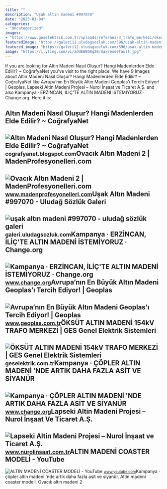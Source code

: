 ```yaml
---
title: ""
description: "Uşak altın madeni #997070"
date: "2023-03-04"
categories:
- "Uncategorized"
images:
- "https://www.geselektrik.com.tr/uploads/referans/3_trafo_merkezi/oksut/oksut2.jpg"
featuredImage: "https://galeri12.uludagsozluk.com/596/usak-altin-madeni_997070.jpg"
featured_image: "https://galeri12.uludagsozluk.com/596/usak-altin-madeni_997070.jpg"
image: "https://i.ytimg.com/vi/addEW8GRq28/maxresdefault.jpg"
---
```


If you are looking for Altın Madeni Nasıl Oluşur? Hangi Madenlerden Elde Edilir? ~ CoğrafyaNet you've visit to the right place. We have 9 Images about Altın Madeni Nasıl Oluşur? Hangi Madenlerden Elde Edilir? ~ CoğrafyaNet like Avrupa’nın En Büyük Altın Madeni Geoplas’ı Tercih Ediyor! | Geoplas, Lapseki Altin Madeni Projesi – Nurol İnşaat ve Ticaret A.Ş. and also Kampanya · ERZİNCAN, İLİÇ'TE ALTIN MADENİ İSTEMİYORUZ · Change.org. Here it is:

Altın Madeni Nasıl Oluşur? Hangi Madenlerden Elde Edilir? ~ CoğrafyaNet
-----------------------------------------------------------------------

 ![Altın Madeni Nasıl Oluşur? Hangi Madenlerden Elde Edilir? ~ CoğrafyaNet](https://1.bp.blogspot.com/-UH1894yQLuU/VAyCdhtS5PI/AAAAAAAADTA/Gd61ficB4BE/s1600/altin-madeni.jpg) <small>cografyanet.blogspot.com</small>Ovacık Altın Madeni 2 | MadenProfesyonelleri.com
------------------------------------------------

 ![Ovacık Altın Madeni 2 | MadenProfesyonelleri.com](https://www.madenprofesyonelleri.com/wp-content/uploads/2020/12/Ovacik-Altin-Madeni-2.jpg) <small>www.madenprofesyonelleri.com</small>Uşak Altın Madeni #997070 - Uludağ Sözlük Galeri
------------------------------------------------

 ![uşak altın madeni #997070 - uludağ sözlük galeri](https://galeri12.uludagsozluk.com/596/usak-altin-madeni_997070.jpg) <small>galeri.uludagsozluk.com</small>Kampanya · ERZİNCAN, İLİÇ'TE ALTIN MADENİ İSTEMİYORUZ · Change.org
------------------------------------------------------------------

 ![Kampanya · ERZİNCAN, İLİÇ'TE ALTIN MADENİ İSTEMİYORUZ · Change.org](https://assets.change.org/photos/8/he/xv/gKHexvLASVGbAby-1600x900-noPad.jpg?1580664306) <small>www.change.org</small>Avrupa’nın En Büyük Altın Madeni Geoplas’ı Tercih Ediyor! | Geoplas
-------------------------------------------------------------------

 ![Avrupa’nın En Büyük Altın Madeni Geoplas’ı Tercih Ediyor! | Geoplas](https://www.geoplas.com.tr/files/haberler/altin_madeni_2.jpg) <small>www.geoplas.com.tr</small>ÖKSÜT ALTIN MADENİ 154kV TRAFO MERKEZİ | GES Genel Elektrik Sistemleri
----------------------------------------------------------------------

 ![ÖKSÜT ALTIN MADENİ 154kV TRAFO MERKEZİ | GES Genel Elektrik Sistemleri](https://www.geselektrik.com.tr/uploads/referans/3_trafo_merkezi/oksut/oksut2.jpg) <small>geselektrik.com.tr</small>Kampanya · ÇÖPLER ALTIN MADENİ 'NDE ARTIK DAHA FAZLA ASİT VE SİYANÜR
--------------------------------------------------------------------

 ![Kampanya · ÇÖPLER ALTIN MADENİ 'NDE ARTIK DAHA FAZLA ASİT VE SİYANÜR](https://assets.change.org/photos/0/wa/qb/eEwAqBMjAQKJsgC-1600x900-noPad.jpg?1656074336) <small>www.change.org</small>Lapseki Altin Madeni Projesi – Nurol İnşaat Ve Ticaret A.Ş.
-----------------------------------------------------------

 ![Lapseki Altin Madeni Projesi – Nurol İnşaat ve Ticaret A.Ş.](http://www.nurolinsaat.com.tr/wp-content/uploads/2017/07/lapseki-altin-madeni-projesi-ana.jpg) <small>www.nurolinsaat.com.tr</small>ALTIN MADENİ COASTER MODELİ - YouTube
-------------------------------------

 ![ALTIN MADENİ COASTER MODELİ - YouTube](https://i.ytimg.com/vi/addEW8GRq28/maxresdefault.jpg) <small>www.youtube.com</small>Kampanya · çöpler altin madeni̇ 'nde artik daha fazla asi̇t ve si̇yanür. Altin madeni̇ coaster modeli̇. Ovacık altın madeni 2
